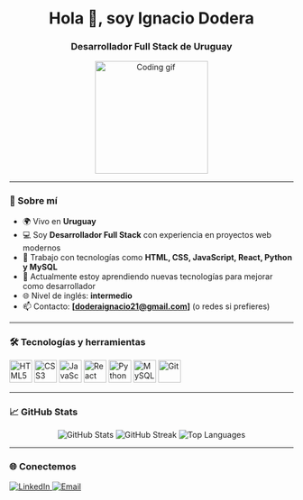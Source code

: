 <h1 align="center">Hola 👋, soy Ignacio Dodera</h1>
<h3 align="center">Desarrollador Full Stack de Uruguay</h3>

<p align="center">
  <img src="https://media.giphy.com/media/qgQUggAC3Pfv687qPC/giphy.gif" width="200" alt="Coding gif">
</p>

---

### 🚀 Sobre mí

- 🌍 Vivo en **Uruguay**
- 💻 Soy **Desarrollador Full Stack** con experiencia en proyectos web modernos
- 🔧 Trabajo con tecnologías como **HTML, CSS, JavaScript, React, Python y MySQL**
- 🌱 Actualmente estoy aprendiendo nuevas tecnologías para mejorar como desarrollador
- 🌐 Nivel de inglés: **intermedio**
- 📫 Contacto: **[doderaignacio21@gmail.com]** (o redes si prefieres)

---

### 🛠️ Tecnologías y herramientas

<p align="left">
  <img src="https://cdn.jsdelivr.net/gh/devicons/devicon/icons/html5/html5-original.svg" width="40" alt="HTML5" />
  <img src="https://cdn.jsdelivr.net/gh/devicons/devicon/icons/css3/css3-original.svg" width="40" alt="CSS3" />
  <img src="https://cdn.jsdelivr.net/gh/devicons/devicon/icons/javascript/javascript-original.svg" width="40" alt="JavaScript" />
  <img src="https://cdn.jsdelivr.net/gh/devicons/devicon/icons/react/react-original.svg" width="40" alt="React" />
  <img src="https://cdn.jsdelivr.net/gh/devicons/devicon/icons/python/python-original.svg" width="40" alt="Python" />
  <img src="https://cdn.jsdelivr.net/gh/devicons/devicon/icons/mysql/mysql-original.svg" width="40" alt="MySQL" />
  <img src="https://cdn.jsdelivr.net/gh/devicons/devicon/icons/git/git-original.svg" width="40" alt="Git" />
</p>

---

### 📈 GitHub Stats

<p align="center">
  <img src="https://github-readme-stats.vercel.app/api?username=ignacioDodera&show_icons=true&theme=radical" alt="GitHub Stats" />
  <img src="https://github-readme-streak-stats.herokuapp.com/?user=ignacioDodera&theme=radical" alt="GitHub Streak" />
  <img src="https://github-readme-stats.vercel.app/api/top-langs/?username=ignacioDodera&layout=compact&theme=radical" alt="Top Languages" />
</p>

---

### 🌐 Conectemos

<p align="left">
  <a href="https://www.linkedin.com/in/ignacio-dodera-64917028a/" target="_blank">
    <img src="https://img.shields.io/badge/LinkedIn-0077B5?style=for-the-badge&logo=linkedin&logoColor=white" alt="LinkedIn" />
  </a>
  <a href="mailto:doderaignacio21@gmail.com">
    <img src="https://img.shields.io/badge/Email-D14836?style=for-the-badge&logo=gmail&logoColor=white" alt="Email" />
  </a>
</p>
